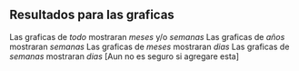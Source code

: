 ## Resultados para las graficas
Las graficas de *todo* mostraran *meses* y/o *semanas*
Las graficas de *años* mostraran *semanas*
Las graficas de *meses* mostraran *dias*
Las graficas de *semanas* mostraran *dias* [Aun no es seguro si agregare esta]